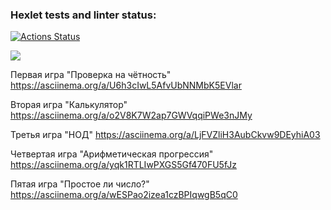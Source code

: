 ### Hexlet tests and linter status:
[![Actions Status](https://github.com/Barlog7/java-project-61/actions/workflows/hexlet-check.yml/badge.svg)](https://github.com/Barlog7/java-project-61/actions)

<a href="https://codeclimate.com/github/Barlog7/java-project-61/maintainability"><img src="https://api.codeclimate.com/v1/badges/cc9fdb240d87903fa67c/maintainability" /></a>

Первая игра "Проверка на чётность"
https://asciinema.org/a/U6h3cIwL5AfvUbNNMbK5EVlar

Вторая игра "Калькулятор"
https://asciinema.org/a/o2V8K7W2ap7GWVqqiPWe3nJMy

Третья игра "НОД"
https://asciinema.org/a/LjFVZliH3AubCkvw9DEyhiA03

Четвертая игра "Арифметическая прогрессия"
https://asciinema.org/a/yqk1RTLIwPXGS5Gf470FU5fJz

Пятая игра "Простое ли число?"
https://asciinema.org/a/wESPao2izea1czBPIqwgB5qC0
